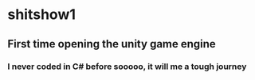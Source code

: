 # shitshow1
 
## First time opening the unity game engine 

### I never coded in C# before sooooo, it will me a tough journey
